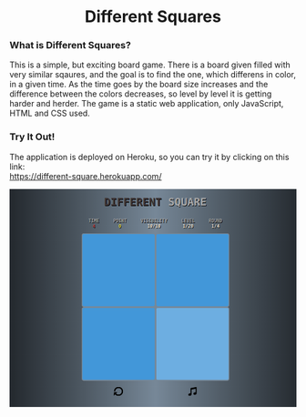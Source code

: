 <div align="center">

# Different Squares

</div>

### What is Different Squares?
This is a simple, but exciting board game. There is a board given filled with very similar sqaures, and the goal is to find the one, which differens in color, in a given time. As the time goes by the board size increases and the difference between the colors decreases, so level by level it is getting harder and herder. The game is a static web application, only JavaScript, HTML and CSS used.

### Try It Out!
The application is deployed on Heroku, so you can try it by clicking on this link:
<br>
https://different-square.herokuapp.com/

![](https://github.com/laczkoattilalaszlo/different-square/blob/main/image/gameplay_screenshot.png)
